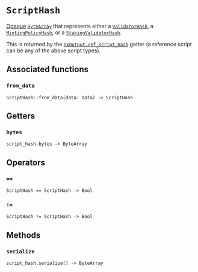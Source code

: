 # `ScriptHash`

[Opaque](https://en.wikipedia.org/wiki/Opaque_data_type) [`ByteArray`](./bytearray.md) that represents either a [`ValidatorHash`](./validatorhash.md), a [`MintingPolicyHash`](./mintingpolicyhash.md), or a [`StakingValidatorHash`](./stakingvalidatorhash.md).

This is returned by the [`TxOutput.ref_script_hash`](./txoutput.md#ref_script_hash) getter (a reference script can be any of the above script types).

## Associated functions

### `from_data`

```helios
ScriptHash::from_data(data: Data) -> ScriptHash
```

## Getters

### `bytes`

```helios
script_hash.bytes -> ByteArray
```

## Operators

### `==`

```helios
ScriptHash == ScriptHash -> Bool
```

### `!=`

```helios
ScriptHash != ScriptHash -> Bool
```

## Methods

### `serialize`

```helios
script_hash.serialize() -> ByteArray
```
